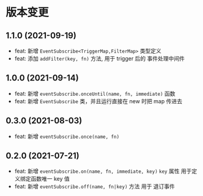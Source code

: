 # 版本变更

## 1.1.0 (2021-09-19)

- feat: 新增 `EventSubscribe<TriggerMap,FilterMap>` 类型定义
- feat: 添加 `addFilter(key, fn)` 方法, 用于 trigger 后的 事件处理中间件

## 1.0.0 (2021-09-14)

- feat: 新增 `eventSubscribe.onceUntil(name, fn, immediate)` 函数
- feat: 新增 `EventSubscribe` 类，并且运行直接在 new 时把 map 传进去

## 0.3.0 (2021-08-03)

- feat: 新增 `eventSubscribe.once(name, fn)`

## 0.2.0 (2021-07-21)

- feat: 新增 `eventSubscribe.on(name, fn, immediate, key)` `key` 属性 用于定义绑定函数唯一 key 值
- feat: 新增 `eventSubscribe.off(name, fn|key)` 方法 用于 退订事件
